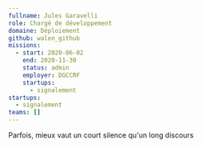 ```yaml
---
fullname: Jules Garavelli
role: Chargé de développement
domaine: Déploiement
github: walen_github
missions:
  - start: 2020-06-02
    end: 2020-11-30
    status: admin
    employer: DGCCRF
    startups:
      - signalement
startups:
  - signalement
teams: []
---
```

Parfois, mieux vaut un court silence qu'un long discours
